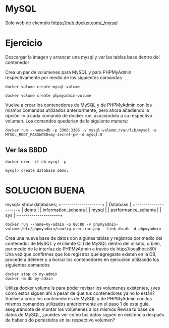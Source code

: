 # MySQL

Solo web de ekemplo 
https://hub.docker.com/_/mysql



# Ejercicio

Descargar la imagen y arrancar una mysql y ver las tablas base dentro del contenedor 


Crea un par de volumenes para MySQL y para PHPMyAdmin respectivamente por medio de los siguientes comandos 
```
docker volume create mysql-volume
```
```
docker volume create phpmyadmin-volume
```
Vuelve a crear los contenedores de MySQL y de PHPMyAdmin con los mismos comandos utilizados anteriormente, pero ahora añadiendo la opción -v a cada comando de docker run, asociándolo a su respectivo volumen. Los comandos quedarían de la siguiente manera:
```
docker run --name=db -p 3306:3306 -v mysql-volume:/var/lib/mysql -e MYSQL_ROOT_PASSWORD=my-secret-pw -d mysql:8
```

## Ver las BBDD
```
docker exec -it db mysql -p
```
```
mysql> create database demo;
```
# SOLUCION BUENA
mysql> show databases;
+--------------------+
| Database           |
+--------------------+
| demo               |
| information_schema |
| mysql              |
| performance_schema |
| sys                |
+--------------------+
```
docker run --name=my-admin -p 80:80 -v phpmyadmin-volume:/etc/phpmyadmin/config.user.inc.php --link db:db -d phpmyadmin
```
Crea una nueva base de datos con algunas tablas y registros por medio del contenedor de MySQL y el cliente CLI de MySQL dentro del mismo, o bien, por medio de la interfaz de PHPMyAdmin a través de http://localhost:80/
Una vez que confirmes que los registros que agregaste existen en la DB, procede a detener y a borrar los contenedores en ejecución utilizando los siguientes comandos
```
docker stop db my-admin
docker rm db my-admin
```
Utiliza docker volume ls para poder revisar los volumenes existentes, ¿ves cómo estos siguen ahí a pesar de que tus contenedores ya no lo están?
Vuelve a crear los contenedores de MySQL y de PHPMyAdmin con los mismos comandos utilizados anteriormente en el paso 1 de esta guía, asegurándote de montar los volúmenes a los mismos
Revisa tu base de datos de MySQL, ¿puedes ver cómo tus datos siguen en existencia después de haber sido persistidos en su respectivo volumen?
